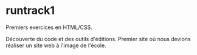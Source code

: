 # runtrack1

Premiers exercices en HTML/CSS.

Découverte du code et des outils d'éditions.
Premier site où nous devions réaliser un site web à l'image de l'école.
